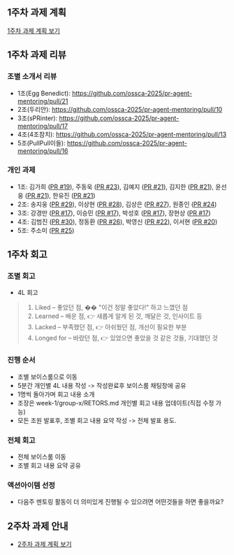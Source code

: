 ## 1주차 과제 계획 
[1주차 과제 계획 보기](PLAN.md)

## 1주차 과제 리뷰
### 조별 소개서 리뷰
- 1조(Egg Benedict): https://github.com/ossca-2025/pr-agent-mentoring/pull/21
- 2조(두리안): https://github.com/ossca-2025/pr-agent-mentoring/pull/10
- 3조(sPRinter): https://github.com/ossca-2025/pr-agent-mentoring/pull/17
- 4조(4조참치): https://github.com/ossca-2025/pr-agent-mentoring/pull/13
- 5조(PullPull이들): https://github.com/ossca-2025/pr-agent-mentoring/pull/16

### 개인 과제
- 1조: 김가희 ([PR #19](https://github.com/ossca-2025/pr-agent-mentoring/pull/19)), 주동욱 ([PR #23](https://github.com/ossca-2025/pr-agent-mentoring/pull/23)), 김예지 ([PR #21](https://github.com/ossca-2025/pr-agent-mentoring/pull/21)), 김지한 ([PR #21](https://github.com/ossca-2025/pr-agent-mentoring/pull/21)), 윤선웅 ([PR #21](https://github.com/ossca-2025/pr-agent-mentoring/pull/21)), 한유진 ([PR #21](https://github.com/ossca-2025/pr-agent-mentoring/pull/21))
- 2조: 송지웅 ([PR #29](https://github.com/ossca-2025/pr-agent-mentoring/pull/29)), 이상현 ([PR #28](https://github.com/ossca-2025/pr-agent-mentoring/pull/28)), 김상은 ([PR #27](https://github.com/ossca-2025/pr-agent-mentoring/pull/27)), 원종인 ([PR #24](https://github.com/ossca-2025/pr-agent-mentoring/pull/24))
- 3조: 강경만 ([PR #17](https://github.com/ossca-2025/pr-agent-mentoring/pull/17)), 이승민 ([PR #17](https://github.com/ossca-2025/pr-agent-mentoring/pull/17)), 박성호 ([PR #17](https://github.com/ossca-2025/pr-agent-mentoring/pull/17)), 장현상 ([PR #17](https://github.com/ossca-2025/pr-agent-mentoring/pull/17))
- 4조: 김범진 ([PR #30](https://github.com/ossca-2025/pr-agent-mentoring/pull/30)), 정동환 ([PR #26](https://github.com/ossca-2025/pr-agent-mentoring/pull/26)), 박영신 ([PR #22](https://github.com/ossca-2025/pr-agent-mentoring/pull/22)), 이서현 ([PR #20](https://github.com/ossca-2025/pr-agent-mentoring/pull/20))
- 5조: 주소미 ([PR #25](https://github.com/ossca-2025/pr-agent-mentoring/pull/25))

## 1주차 회고
### 조별 회고
- 4L 회고
> 1. Liked – 좋았던 점, �� "이건 정말 좋았다!" 하고 느꼈던 점
> 2. Learned – 배운 점, 👉 새롭게 알게 된 것, 깨달은 것, 인사이트 등
> 3. Lacked – 부족했던 점, 👉 아쉬웠던 점, 개선이 필요한 부분 
> 4. Longed for – 바랐던 점, 👉 있었으면 좋았을 것 같은 것들, 기대했던 것

### 진행 순서
- 조별 보이스룸으로 이동
- 5분간 개인별 4L 내용 작성 -> 작성완료후 보이스룸 채팅창에 공유
- 1명씩 돌아가며 회고 내용 소개
- 조장은 week-1/group-x/RETORS.md 개인별 회고 내용 업데이트(직접 수정 가능)
- 모든 조원 발표후, 조별 회고 내용 요약 작성 -> 전체 발표 용도.


### 전체 회고
- 전체 보이스룸 이동
- 조별 회고 내용 요약 공유

### 액션아이템 선정
- 다음주 멘토링 활동이 더 의미있게 진행될 수 있으려면 어떤것들을 하면 좋을까요?

## 2주차 과제 안내
- [2주차 과제 계획 보기](../week-2/PLAN.md)
